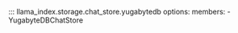 ::: llama_index.storage.chat_store.yugabytedb
    options:
      members:
        - YugabyteDBChatStore

